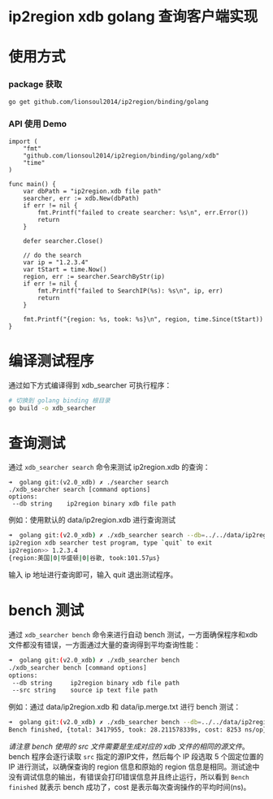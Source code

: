 # ip2region xdb golang 查询客户端实现

# 使用方式

### package 获取
```bash
go get github.com/lionsoul2014/ip2region/binding/golang
```

### API 使用 Demo
```golang
import (
	"fmt"
	"github.com/lionsoul2014/ip2region/binding/golang/xdb"
    "time"
)

func main() {
    var dbPath = "ip2region.xdb file path"
    searcher, err := xdb.New(dbPath)
	if err != nil {
		fmt.Printf("failed to create searcher: %s\n", err.Error())
        return
	}

    defer searcher.Close()

    // do the search
    var ip = "1.2.3.4"
    var tStart = time.Now()
    region, err := searcher.SearchByStr(ip)
    if err != nil {
        fmt.Printf("failed to SearchIP(%s): %s\n", ip, err)
        return
    }

    fmt.Printf("{region: %s, took: %s}\n", region, time.Since(tStart))
}
```

# 编译测试程序

通过如下方式编译得到 xdb_searcher 可执行程序：
```bash
# 切换到 golang binding 根目录
go build -o xdb_searcher
```


# 查询测试

通过 `xdb_searcher search` 命令来测试 ip2region.xdb 的查询：
```
➜  golang git:(v2.0_xdb) ✗ ./searcher search
./xdb_searcher search [command options]
options:
 --db string    ip2region binary xdb file path
```

例如：使用默认的 data/ip2region.xdb 进行查询测试
```bash
➜  golang git:(v2.0_xdb) ✗ ./xdb_searcher search --db=../../data/ip2region.xdb
ip2region xdb searcher test program, type `quit` to exit
ip2region>> 1.2.3.4
{region:美国|0|华盛顿|0|谷歌, took:101.57µs}
```

输入 ip 地址进行查询即可，输入 quit 退出测试程序。


# bench 测试

通过 `xdb_searcher bench` 命令来进行自动 bench 测试，一方面确保程序和xdb文件都没有错误，一方面通过大量的查询得到平均查询性能：
```bash
➜  golang git:(v2.0_xdb) ✗ ./xdb_searcher bench
./xdb_searcher bench [command options]
options:
 --db string     ip2region binary xdb file path
 --src string    source ip text file path
```

例如：通过 data/ip2region.xdb 和 data/ip.merge.txt 进行 bench 测试：
```bash
➜  golang git:(v2.0_xdb) ✗ ./xdb_searcher bench --db=../../data/ip2region.xdb --src=../../data/ip.merge.txt
Bench finished, {total: 3417955, took: 28.211578339s, cost: 8253 ns/op}
```

*请注意 bench 使用的 src 文件需要是生成对应的 xdb 文件的相同的源文件*。bench 程序会逐行读取 `src` 指定的源IP文件，然后每个 IP 段选取 5 个固定位置的 IP 进行测试，以确保查询的 region 信息和原始的 region 信息是相同。测试途中没有调试信息的输出，有错误会打印错误信息并且终止运行，所以看到 `Bench finished` 就表示 bench 成功了，cost 是表示每次查询操作的平均时间(ns)。
